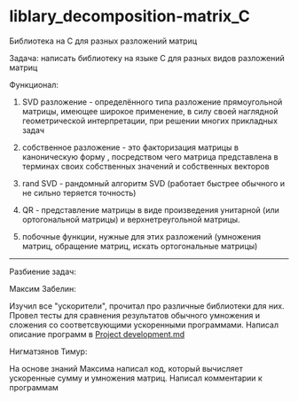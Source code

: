 # liblary_decomposition-matrix_C
Библиотека на С для разных разложений матриц

Задача: написать библиотеку на языке С для разных видов разложений матриц

Функционал:

1) SVD разложение - определённого типа разложение прямоугольной матрицы, имеющее широкое применение, в силу своей наглядной геометрической интерпретации, при решении многих прикладных задач

2) собственное разложение - это факторизация матрицы в каноническую форму , посредством чего матрица представлена ​​в терминах своих собственных значений и собственных векторов 

3) rand SVD - рандомный алгоритм SVD (работает быстрее обычного и не сильно теряется точность)

4) QR - представление матрицы в виде произведения унитарной (или ортогональной матрицы) и верхнетреугольной матрицы.

5) побочные функции, нужные для этих разложений (умножения матриц, обращение матриц, искать ортогональные матрицы)

--------------------

Разбиение задач:

Максим Забелин:

Изучил все "ускорители", прочитал про различные библиотеки для них. Провел тесты для сравнения результатов обычного умножения и сложения со соответсвующими
ускоренными программами. Написал описание программ в [Project development.md](https://github.com/t1ps9/liblary_decomposition-matrix_-/blob/main/Project%20development.md)

Нигматзянов Тимур:

На основе знаний Максима написал код, который вычисляет ускоренные сумму и умножения матриц. Написал комментарии к программам
